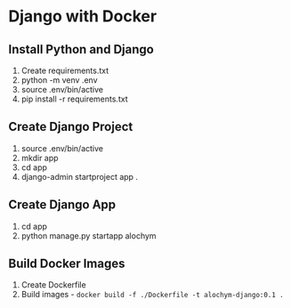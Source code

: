 # Django with Docker

## Install Python and Django

1. Create requirements.txt
2. python -m venv .env
3. source .env/bin/active
4. pip install -r requirements.txt

## Create Django Project

1. source .env/bin/active
2. mkdir app
3. cd app
4. django-admin startproject app .

## Create Django App

1. cd app
2. python manage.py startapp alochym

## Build Docker Images

1. Create Dockerfile
2. Build images - `docker build -f ./Dockerfile -t alochym-django:0.1 .`